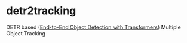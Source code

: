 # detr2tracking
DETR based ([End-to-End Object Detection with Transformers](https://arxiv.org/abs/2005.12872)) Multiple Object Tracking

